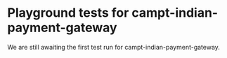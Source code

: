 # Playground tests for campt-indian-payment-gateway
We are still awaiting the first test run for campt-indian-payment-gateway.
